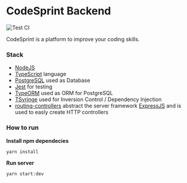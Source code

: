# CodeSprint Backend

![Test CI](https://github.com/dantehemerson/codesprint/workflows/Test%20CI/badge.svg)

CodeSprint is a platform to improve your coding skills.

### Stack

- [NodeJS](https://nodejs.org/en/)
- [TypeScript](https://www.typescriptlang.org/) language
- [PostgreSQL](https://www.postgresql.org/) used as Database
- [Jest](https://jestjs.io/) for testing
- [TypeORM](https://typeorm.io/#/) used as ORM for PostgreSQL
- [TSyringe](https://github.com/microsoft/tsyringe) used for Inversion Control / Dependency Injection
- [routing-controllers](https://github.com/typestack/routing-controllers) abstract the server framework [ExpressJS](https://expressjs.com/) and is used to easly create HTTP controllers

### How to run

**Install npm dependecies**

```
yarn install
```

**Run server**

```
yarn start:dev
```
